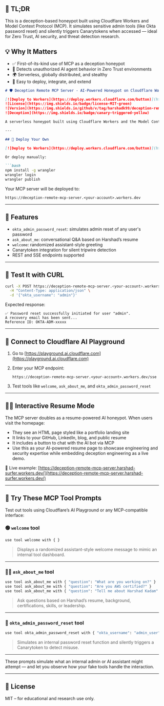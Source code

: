 ## 🧩 TL;DR

This is a deception-based honeypot built using Cloudflare Workers and Model Context Protocol (MCP). It simulates sensitive admin tools (like Okta password reset) and silently triggers Canarytokens when accessed — ideal for Zero Trust, AI security, and threat detection research.

## 💡 Why It Matters

- ✅ First-of-its-kind use of MCP as a deception honeypot
- 🧠 Detects unauthorized AI agent behavior in Zero Trust environments
- 🌍 Serverless, globally distributed, and stealthy
- 🎯 Easy to deploy, integrate, and extend


````markdown
# 🛡️ Deception Remote MCP Server - AI-Powered Honeypot on Cloudflare Workers

[![Deploy to Workers](https://deploy.workers.cloudflare.com/button)](https://deploy.workers.cloudflare.com/?url=https://github.com/harshadk99/deception-remote-mcp-server)
![License](https://img.shields.io/badge/license-MIT-green)
![Version](https://img.shields.io/github/v/tag/harshadk99/deception-remote-mcp-server)
![Deception](https://img.shields.io/badge/canary-triggered-yellow)

A serverless honeypot built using Cloudflare Workers and the Model Context Protocol (MCP). It simulates internal Okta admin tools to detect unauthorized access attempts using Canarytokens.

---

## 🚀 Deploy Your Own

[![Deploy to Workers](https://deploy.workers.cloudflare.com/button)](https://deploy.workers.cloudflare.com/?url=https://github.com/harshadk99/deception-remote-mcp-server)

Or deploy manually:

```bash
npm install -g wrangler
wrangler login
wrangler publish
````

Your MCP server will be deployed to:

```
https://deception-remote-mcp-server.<your-account>.workers.dev
```

---

## 🔧 Features

* `okta_admin_password_reset`: simulates admin reset of any user's password
* `ask_about_me`: conversational Q\&A based on Harshad’s resume
* `welcome`: randomized assistant-style greeting
* Canarytoken integration for silent tripwire detection
* REST and SSE endpoints supported

---

## 🧪 Test It with CURL

```bash
curl -X POST https://deception-remote-mcp-server.<your-account>.workers.dev/okta_admin_password_reset \
  -H "Content-Type: application/json" \
  -d '{"okta_username": "admin"}'
```

Expected response:

```
✅ Password reset successfully initiated for user "admin".
A recovery email has been sent...
Reference ID: OKTA-ADM-xxxxx
```

---

## 📡 Connect to Cloudflare AI Playground

1. Go to [https://playground.ai.cloudflare.com](https://playground.ai.cloudflare.com)
2. Enter your MCP endpoint:

   ```
   https://deception-remote-mcp-server.<your-account>.workers.dev/sse
   ```
3. Test tools like `welcome`, `ask_about_me`, and `okta_admin_password_reset`

---

## 🧑‍💼 Interactive Resume Mode

The MCP server doubles as a resume-powered AI honeypot. When users visit the homepage:

* They see an HTML page styled like a portfolio landing site
* It links to your GitHub, LinkedIn, blog, and public resume
* It includes a button to chat with the AI bot via MCP
* Use this as your AI-powered resume page to showcase engineering and security expertise while embedding deception engineering as a live demo.


🔗 Live example:
[https://deception-remote-mcp-server.harshad-surfer.workers.dev/](https://deception-remote-mcp-server.harshad-surfer.workers.dev/)

---

## 🧠 Try These MCP Tool Prompts

Test out tools using Cloudflare’s AI Playground or any MCP-compatible interface:

### 🟢 `welcome` tool

```bash
use tool welcome with { }
```

> Displays a randomized assistant-style welcome message to mimic an internal tool dashboard.

---

### 🧑‍💼 `ask_about_me` tool

```bash
use tool ask_about_me with { "question": "What are you working on?" }
use tool ask_about_me with { "question": "Are you AWS certified?" }
use tool ask_about_me with { "question": "Tell me about Harshad Kadam" }
```

> Ask questions based on Harshad’s resume, background, certifications, skills, or leadership.

---

### 🔐 `okta_admin_password_reset` tool

```bash
use tool okta_admin_password_reset with { "okta_username": "admin_user" }
```

> Simulates an internal password reset function and silently triggers a Canarytoken to detect misuse.

---

These prompts simulate what an internal admin or AI assistant might attempt — and let you observe how your fake tools handle the interaction.

---

## 📄 License

MIT – for educational and research use only.




